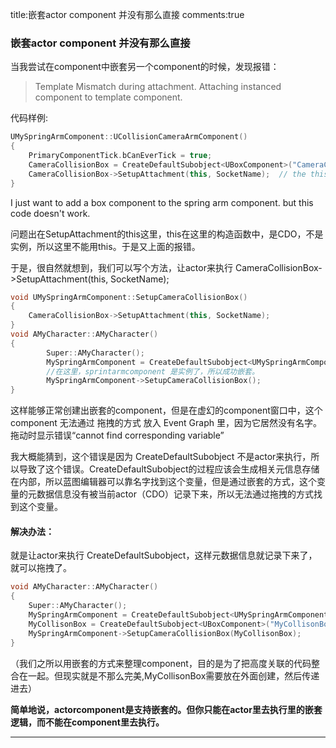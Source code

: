 title:嵌套actor component 并没有那么直接
comments:true


### 嵌套actor component 并没有那么直接



当我尝试在component中嵌套另一个component的时候，发现报错：
> Template Mismatch during attachment. Attaching instanced component to template component.

代码样例:
```cpp
UMySpringArmComponent::UCollisionCameraArmComponent()
{
	PrimaryComponentTick.bCanEverTick = true;
 	CameraCollisionBox = CreateDefaultSubobject<UBoxComponent>("CameraCollisionBox");
	CameraCollisionBox->SetupAttachment(this, SocketName);	// the this is CDO of the class, not the instance
}
```
I just want to add a box component to the spring arm component. but this code doesn't work.


问题出在SetupAttachment的this这里，this在这里的构造函数中，是CDO，不是实例，所以这里不能用this。于是又上面的报错。

于是，很自然就想到，我们可以写个方法，让actor来执行 CameraCollisionBox->SetupAttachment(this, SocketName);
```cpp
void UMySpringArmComponent::SetupCameraCollisionBox()
{
    CameraCollisionBox->SetupAttachment(this, SocketName);
}
void AMyCharacter::AMyCharacter()
{
        Super::AMyCharacter();
        MySpringArmComponent = CreateDefaultSubobject<UMySpringArmComponent>("MySpringArmComponent");
        //在这里，sprintarmcomponent 是实例了，所以成功嵌套。
        MySpringArmComponent->SetupCameraCollisionBox();
}
```

这样能够正常创建出嵌套的component，但是在虚幻的component窗口中，这个component 无法通过 拖拽的方式 放入 Event Graph 里，因为它居然没有名字。拖动时显示错误“cannot find corresponding variable”

我大概能猜到，这个错误是因为 CreateDefaultSubobject 不是actor来执行，所以导致了这个错误。CreateDefaultSubobject的过程应该会生成相关元信息存储在内部，所以蓝图编辑器可以靠名字找到这个变量，但是通过嵌套的方式，这个变量的元数据信息没有被当前actor（CDO）记录下来，所以无法通过拖拽的方式找到这个变量。

#### 解决办法：

就是让actor来执行 CreateDefaultSubobject，这样元数据信息就记录下来了， 就可以拖拽了。

```cpp
void AMyCharacter::AMyCharacter()
{
    Super::AMyCharacter();
    MySpringArmComponent = CreateDefaultSubobject<UMySpringArmComponent>("MySpringArmComponent");
    MyCollisonBox = CreateDefaultSubobject<UBoxComponent>("MyCollisonBox");
    MySpringArmComponent->SetupCameraCollisionBox(MyCollisonBox);
}
```

（我们之所以用嵌套的方式来整理component，目的是为了把高度关联的代码整合在一起。但现实就是不那么完美,MyCollisonBox需要放在外面创建，然后传递进去）


**简单地说，actorcomponent是支持嵌套的。但你只能在actor里去执行里的嵌套逻辑，而不能在component里去执行。**

----
